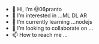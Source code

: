 - 👋 Hi, I’m @06pranto
- 👀 I’m interested in ...ML DL AR
- 🌱 I’m currently learning ...nodejs
- 💞️ I’m looking to collaborate on ...
- 📫 How to reach me ...

<!---
06pranto/06pranto is a ✨ special ✨ repository because its `README.md` (this file) appears on your GitHub profile.
You can click the Preview link to take a look at your changes.
--->
